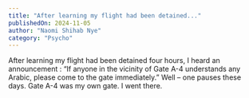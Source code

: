 ```yaml
---
title: "After learning my flight had been detained..."
publishedOn: 2024-11-05
author: "Naomi Shihab Nye"
category: "Psycho"
---
```


After learning my flight had been detained four hours, I heard an announcement : “If anyone in the vicinity of Gate A-4 understands any Arabic, please come to the gate immediately.” Well – one pauses these days. Gate A-4 was my own gate. I went there.
